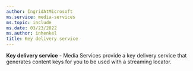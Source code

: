```yaml
---
author: IngridAtMicrosoft
ms.service: media-services
ms.topic: include
ms.date: 03/23/2022
ms.author: inhenkel
title: Key delivery service
---
```


**Key delivery service** - Media Services provide a key delivery service that generates content keys for you to be used with a streaming locator.
